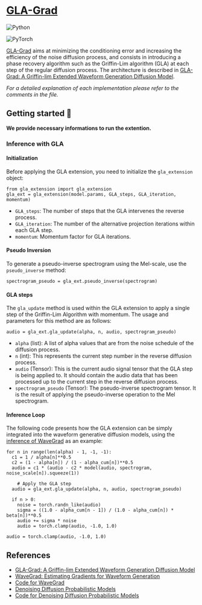 # [GLA-Grad](https://github.com/GLA-Grad/GLA-Grad)

![Python](https://img.shields.io/badge/Python-3.10.12-blue.svg)

![PyTorch](https://img.shields.io/badge/PyTorch-2.1.0-%23EE4C2C)



[GLA-Grad](https://github.com/GLA-Grad/GLA-Grad) aims at minimizing the conditioning error and increasing the efficiency of the noise diffusion process, and consists in introducing a phase recovery algorithm such as the Griffin-Lim algorithm (GLA) at each step of the regular diffusion process. The architecture is described in [GLA-Grad: A Griffin-lim Extended Waveform Generation Diffusion Model](https://arxiv.org/abs/2402.15516). 

*For a detailed explanation of each implementation please refer to the comments in the file.*



## Getting started 🚀

**We provide necessary informations to run the extention.**

### Inference with GLA

#### Initialization

Before applying the GLA extension, you need to initialize the `gla_extension` object: 

```
from gla_extension import gla_extension
gla_ext = gla_extension(model.params, GLA_steps, GLA_iteration, momentum)
```

- `GLA_steps`: The number of steps that the GLA intervenes the reverse process.
- `GLA_iteration`: The number of the alternative projection iterations within each GLA step.
- `momentum`:  Momentum factor for GLA iterations.

#### Pseudo Inversion

To generate a pseudo-inverse spectrogram using the Mel-scale, use the `pseudo_inverse` method:

```
spectrogram_pseudo = gla_ext.pseudo_inverse(spectrogram)
```

#### GLA steps

The `gla_update` method is used within the GLA extension to apply a single step of the Griffin-Lim Algorithm with momentum. The usage and parameters for this method are as follows:

```
audio = gla_ext.gla_update(alpha, n, audio, spectrogram_pseudo)
```

- `alpha` (list): A list of alpha values that are from the noise schedule of the diffusion process. 
-  `n` (int): This represents the current step number in the reverse diffusion process.
- `audio` (Tensor): This is the current audio signal tensor that the GLA step is being applied to. It should contain the audio data that has been processed up to the current step in the reverse diffusion process.
-  `spectrogram_pseudo` (Tensor): The pseudo-inverse spectrogram tensor. It is the result of applying the pseudo-inverse operation to the Mel spectrogram. 

#### Inference Loop

The following code presents how the GLA extension can be simply integrated into the waveform generative diffusion models, using the [inference of WaveGrad](https://github.com/lmnt-com/wavegrad) as an example:

```
for n in range(len(alpha) - 1, -1, -1):
  c1 = 1 / alpha[n]**0.5
  c2 = (1 - alpha[n]) / (1 - alpha_cum[n])**0.5
  audio = c1 * (audio - c2 * model(audio, spectrogram, noise_scale[n]).squeeze(1))
	
	# Apply the GLA step
  audio = gla_ext.gla_update(alpha, n, audio, spectrogram_pseudo)

  if n > 0:
    noise = torch.randn_like(audio)
    sigma = ((1.0 - alpha_cum[n - 1]) / (1.0 - alpha_cum[n]) * beta[n])**0.5
    audio += sigma * noise
    audio = torch.clamp(audio, -1.0, 1.0)

audio = torch.clamp(audio, -1.0, 1.0)
```



## References

- [GLA-Grad: A Griffin-lim Extended Waveform Generation Diffusion Model](https://)
- [WaveGrad: Estimating Gradients for Waveform Generation](https://arxiv.org/pdf/2009.00713.pdf)
- [Code for WaveGrad](https://github.com/lmnt-com/wavegrad)
- [Denoising Diffusion Probabilistic Models](https://arxiv.org/pdf/2006.11239.pdf)
- [Code for Denoising Diffusion Probabilistic Models](https://github.com/hojonathanho/diffusion)

